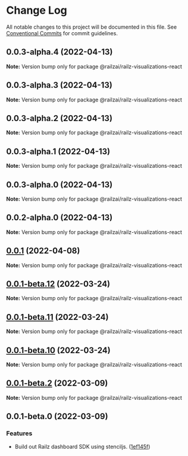 # Change Log

All notable changes to this project will be documented in this file.
See [Conventional Commits](https://conventionalcommits.org) for commit guidelines.

## 0.0.3-alpha.4 (2022-04-13)

**Note:** Version bump only for package @railzai/railz-visualizations-react





## 0.0.3-alpha.3 (2022-04-13)

**Note:** Version bump only for package @railzai/railz-visualizations-react





## 0.0.3-alpha.2 (2022-04-13)

**Note:** Version bump only for package @railzai/railz-visualizations-react





## 0.0.3-alpha.1 (2022-04-13)

**Note:** Version bump only for package @railzai/railz-visualizations-react





## 0.0.3-alpha.0 (2022-04-13)

**Note:** Version bump only for package @railzai/railz-visualizations-react





## 0.0.2-alpha.0 (2022-04-13)

**Note:** Version bump only for package @railzai/railz-visualizations-react





## [0.0.1](https://github.com/railz-ai/railz-visualizations/compare/@railzai/railz-visualizations-react@0.0.1-beta.8...@railzai/railz-visualizations-react@0.0.1) (2022-04-08)

**Note:** Version bump only for package @railzai/railz-visualizations-react

## [0.0.1-beta.12](https://github.com/railz-ai/railz-visualizations/compare/@railzai/railz-visualizations-react@0.0.1-beta.11...@railzai/railz-visualizations-react@0.0.1-beta.12) (2022-03-24)

**Note:** Version bump only for package @railzai/railz-visualizations-react

## [0.0.1-beta.11](https://github.com/railz-ai/railz-visualizations/compare/@railzai/railz-visualizations-react@0.0.1-beta.10...@railzai/railz-visualizations-react@0.0.1-beta.11) (2022-03-24)

**Note:** Version bump only for package @railzai/railz-visualizations-react

## [0.0.1-beta.10](https://github.com/railz-ai/railz-visualizations/compare/@railzai/railz-visualizations-react@0.0.1-beta.8...@railzai/railz-visualizations-react@0.0.1-beta.10) (2022-03-24)

**Note:** Version bump only for package @railzai/railz-visualizations-react

## [0.0.1-beta.2](https://github.com/railz-ai/railz-visualizations/compare/@railzai/railz-visualizations-react@0.0.1-beta.0...@railzai/railz-visualizations-react@0.0.1-beta.2) (2022-03-09)

**Note:** Version bump only for package @railzai/railz-visualizations-react

## 0.0.1-beta.0 (2022-03-09)

### Features

- Build out Railz dashboard SDK using stenciljs. ([1ef145f](https://github.com/railz-ai/railz-visualizations/commit/1ef145f0e66cb1b6308fa784ebd1ec8c0f3423bf))
